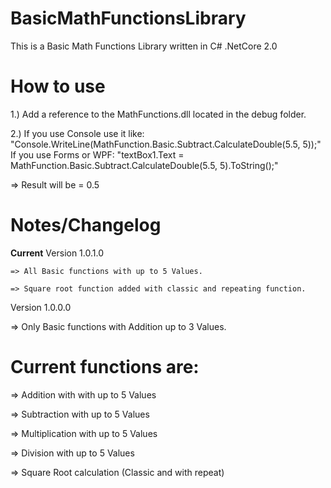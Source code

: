 # BasicMathFunctionsLibrary
This is a Basic Math Functions Library written in C# .NetCore 2.0


# How to use
1.) Add a reference to the MathFunctions.dll located in the debug folder.

2.) If you use Console use it like: "Console.WriteLine(MathFunction.Basic.Subtract.CalculateDouble(5.5, 5));"
    If you use Forms or WPF: "textBox1.Text = MathFunction.Basic.Subtract.CalculateDouble(5.5, 5).ToString();"

=> Result will be = 0.5


# Notes/Changelog
**Current** Version 1.0.1.0 

	=> All Basic functions with up to 5 Values.

	=> Square root function added with classic and repeating function.

	
Version 1.0.0.0 

=> Only Basic functions with Addition up to 3 Values.

# Current functions are:

=> Addition with with up to 5 Values

=> Subtraction with up to 5 Values

=> Multiplication with up to 5 Values

=> Division with up to 5 Values

=> Square Root calculation (Classic and with repeat)

